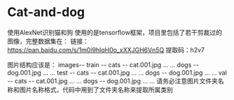 # Cat-and-dog
使用AlexNet识别猫和狗
使用的是tensorflow框架，项目里包括了若干剪裁过的图像，完整数据集在：
链接：https://pan.baidu.com/s/1m0i9hlqH0o_xXXJGH6Vn5Q 
提取码：h2v7 

图片结构应该是：
images--
        train --
                cats --
                      cat.001.jpg
                      ... ...
                dogs --
                      dog.001.jpg
                      ... ...
        test --
                cats --
                      cat.001.jpg
                      ... ...
                dogs --
                      dog.001.jpg
                      ... ...
        val --
                cats --
                      cat.001.jpg
                      ... ...
                dogs --
                      dog.001.jpg
                      ... ...
请务必注意图片文件夹名称和图片名称格式，代码中用到了文件夹名称来提取所属类别
